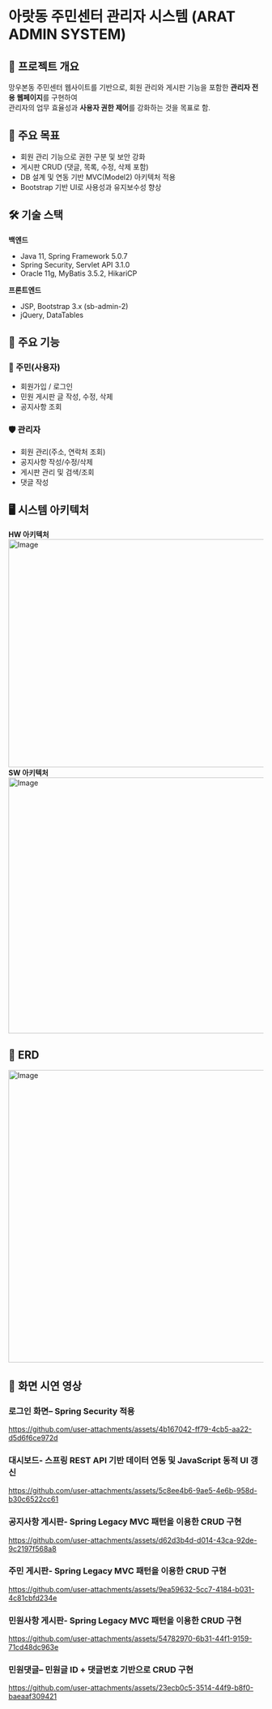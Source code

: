 # 아랏동 주민센터 관리자 시스템 (ARAT ADMIN SYSTEM)

## 📌 프로젝트 개요
망우본동 주민센터 웹사이트를 기반으로,
회원 관리와 게시판 기능을 포함한 **관리자 전용 웹페이지**를 구현하여  
관리자의 업무 효율성과 **사용자 권한 제어**를 강화하는 것을 목표로 함.

## 🎯 주요 목표
- 회원 관리 기능으로 권한 구분 및 보안 강화
- 게시판 CRUD (댓글, 목록, 수정, 삭제 포함)
- DB 설계 및 연동 기반 MVC(Model2) 아키텍처 적용
- Bootstrap 기반 UI로 사용성과 유지보수성 향상

## 🛠 기술 스택
**백엔드**
- Java 11, Spring Framework 5.0.7
- Spring Security, Servlet API 3.1.0
- Oracle 11g, MyBatis 3.5.2, HikariCP

**프론트엔드**
- JSP, Bootstrap 3.x (sb-admin-2)
- jQuery, DataTables

## 📂 주요 기능
### 👤 주민(사용자)
- 회원가입 / 로그인
- 민원 게시판 글 작성, 수정, 삭제
- 공지사항 조회

### 🛡 관리자
- 회원 관리(주소, 연락처 조회)
- 공지사항 작성/수정/삭제
- 게시판 관리 및 검색/조회
- 댓글 작성

## 🖥 시스템 아키텍처
<b>HW 아키텍처</b>
<img width="1222" height="450" alt="Image" src="https://github.com/user-attachments/assets/a76795b8-7fda-43db-bf60-b7119dffe031" />
<b>SW 아키텍처</b>
<img width="1244" height="505" alt="Image" src="https://github.com/user-attachments/assets/4b087b13-841f-4eaa-afb2-990f01547bae" />
## 📌 ERD
<img width="1290" height="577" alt="Image" src="https://github.com/user-attachments/assets/a8389c63-d573-4ca6-842f-203ce3a3ac68" />

## 📸 화면 시연 영상
### 로그인 화면– Spring Security 적용
https://github.com/user-attachments/assets/4b167042-ff79-4cb5-aa22-d5d6f6ce972d  



### 대시보드- 스프링 REST API 기반 데이터 연동 및 JavaScript 동적 UI 갱신
https://github.com/user-attachments/assets/5c8ee4b6-9ae5-4e6b-958d-b30c6522cc61  



### 공지사항 게시판- Spring Legacy MVC 패턴을 이용한 CRUD 구현
https://github.com/user-attachments/assets/d62d3b4d-d014-43ca-92de-9c2197f568a8  



### 주민 게시판- Spring Legacy MVC 패턴을 이용한 CRUD 구현
https://github.com/user-attachments/assets/9ea59632-5cc7-4184-b031-4c81cbfd234e  



### 민원사항 게시판- Spring Legacy MVC 패턴을 이용한 CRUD 구현
https://github.com/user-attachments/assets/54782970-6b31-44f1-9159-71cd48dc963e  



### 민원댓글– 민원글 ID + 댓글번호 기반으로 CRUD 구현
https://github.com/user-attachments/assets/23ecb0c5-3514-44f9-b8f0-baeaaf309421  




